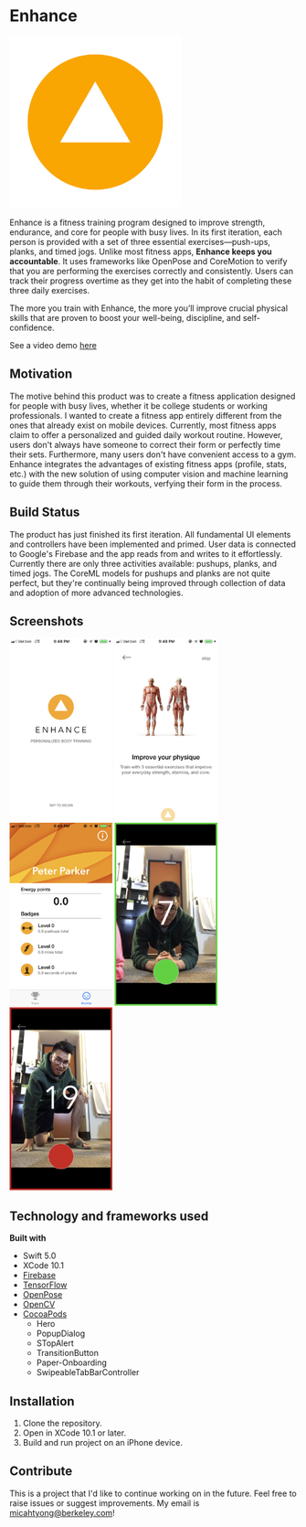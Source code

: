 # Enhance # 

<img src = "Demo/EnhanceLogoC.png" width = "300">

Enhance is a fitness training program designed to improve strength, endurance, and core for people with busy lives. In its first iteration, each person is provided with a set of three essential exercises—push-ups, planks, and timed jogs. Unlike most fitness apps, **Enhance keeps you accountable**. It uses frameworks like OpenPose and CoreMotion to verify that you are performing the exercises correctly and consistently. Users can track their progress overtime as they get into the habit of completing these three daily exercises.

The more you train with Enhance, the more you’ll improve crucial physical skills that are proven to boost your well-being, discipline, and self-confidence. 

See a video demo [here](https://www.youtube.com/watch?v=mhfjlfFoDBY "Enhance Demo")

## Motivation ##

The motive behind this product was to create a fitness application designed for people with busy lives, whether it be college students or working professionals. I wanted to create a fitness app entirely different from the ones that already exist on mobile devices. Currently, most fitness apps claim to offer a personalized and guided daily workout routine. However, users don't always have someone to correct their form or perfectly time their sets. Furthermore, many users don't have convenient access to a gym. Enhance integrates the advantages of existing fitness apps (profile, stats, etc.) with the new solution of using computer vision and machine learning to guide them through their workouts, verfying their form in the process.

## Build Status ##

The product has just finished its first iteration. All fundamental UI elements and controllers have been implemented and primed. User data is connected to Google's Firebase and the app reads from and writes to it effortlessly. Currently there are only three activities available: pushups, planks, and timed jogs. The CoreML models for pushups and planks are not quite perfect, but they're continually being improved through collection of data and adoption of more advanced technologies.

## Screenshots ##

<img src = "Demo/LandingPage.PNG" width = "180">
<img src = "Demo/OnboardingP1.PNG" width = "180">
<img src = "Demo/Profile.PNG" width = "180">
<img src = "Demo/GoodForm.PNG" width = "180">
<img src = "Demo/BadForm.PNG" width = "180">

## Technology and frameworks used ##

**Built with**
  * Swift 5.0
  * XCode 10.1
  * [Firebase](https://console.firebase.google.com/u/0/ "Google's Firebase")
  * [TensorFlow](https://www.tensorflow.org/, "TF")
  * [OpenPose](https://github.com/CMU-Perceptual-Computing-Lab/openpose "CMU OP")
  * [OpenCV](https://opencv.org/ "OCV")
  * [CocoaPods](https://cocoapods.org/ "CocoaPods") 
    * Hero
    * PopupDialog
    * STopAlert
    * TransitionButton
    * Paper-Onboarding
    * SwipeableTabBarController

  
## Installation ## 

1. Clone the repository.
2. Open in XCode 10.1 or later.
3. Build and run project on an iPhone device.

## Contribute ## 

This is a project that I'd like to continue working on in the future. Feel free to raise issues or suggest improvements. My email is micahtyong@berkeley.com!

